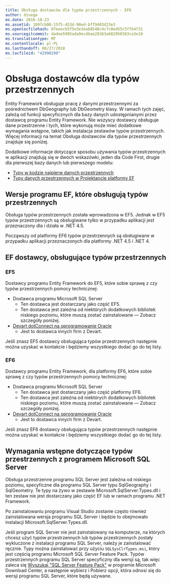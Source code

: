 ```yaml
---
title: Obsługa dostawców dla typów przestrzennych - EF6
author: divega
ms.date: 2016-10-23
ms.assetid: 1097cb00-15f5-453d-90ed-bff9403d23e3
ms.openlocfilehash: 07eeecb5f5e3e3eab8548c4c7c0ed55c5ffb4f31
ms.sourcegitcommit: dadee5905ada9ecdbae28363a682950383ce3e10
ms.translationtype: MT
ms.contentlocale: pl-PL
ms.lasthandoff: 08/27/2018
ms.locfileid: "42998290"
---
```

# <a name="provider-support-for-spatial-types"></a>Obsługa dostawców dla typów przestrzennych
Entity Framework obsługuje pracę z danymi przestrzennymi za pośrednictwem DbGeography lub DbGeometry klasy. W ramach tych zajęć, zależą od funkcji specyficznych dla bazy danych udostępnianymi przez dostawcę programu Entity Framework. Nie wszyscy dostawcy obsługuje dane przestrzenne i tych, które wykonują może mieć dodatkowe wymagania wstępne, takich jak instalacja zestawów typów przestrzennych. Więcej informacji na temat Obsługa dostawców dla typów przestrzennych znajduje się poniżej.  

Dodatkowe informacje dotyczące sposobu używania typów przestrzennych w aplikacji znajdują się w dwóch wskazówki, jeden dla Code First, drugie dla pierwszej bazy danych lub pierwszego modelu:  

- [Typy w kodzie najpierw danych przestrzennych](~/ef6/modeling/code-first/data-types/spatial.md)  
- [Typy danych przestrzennych w Projektancie platformy EF](~/ef6/modeling/designer/data-types/spatial.md)  

## <a name="ef-releases-that-support-spatial-types"></a>Wersje programu EF, które obsługują typów przestrzennych  

Obsługa typów przestrzennych została wprowadzona w EF5. Jednak w EF5 typów przestrzennych są obsługiwane tylko w przypadku aplikacji jest przeznaczony dla i działa w .NET 4.5.  

Począwszy od platformy EF6 typów przestrzennych są obsługiwane w przypadku aplikacji przeznaczonych dla platformy .NET 4.5 i .NET 4.  

## <a name="ef-providers-that-support-spatial-types"></a>EF dostawcy, obsługujące typów przestrzennych  

### <a name="ef5"></a>EF5  

Dostawcy programu Entity Framework do EF5, które sobie sprawę z czy typów przestrzennych pomocy technicznej:  

- Dostawca programu Microsoft SQL Server  
    - Ten dostawca jest dostarczany jako część EF5.  
    - Ten dostawca jest zależna od niektórych dodatkowych bibliotek niskiego poziomu, które muszą zostać zainstalowane — Zobacz szczegóły poniżej.  
- [Devart dotConnect na oprogramowanie Oracle](http://www.devart.com/dotconnect/oracle/)  
    - Jest to dostawca innych firm z Devart.  

Jeśli znasz EF5 dostawcy obsługująca typów przestrzennych następnie można uzyskać w kontakcie i będziemy wszystkiego dodać go do tej listy.  

### <a name="ef6"></a>EF6  

Dostawcy programu Entity Framework, dla platformy EF6, które sobie sprawę z czy typów przestrzennych pomocy technicznej:  

- Dostawca programu Microsoft SQL Server  
    - Ten dostawca jest dostarczany jako część platformy EF6.  
    - Ten dostawca jest zależna od niektórych dodatkowych bibliotek niskiego poziomu, które muszą zostać zainstalowane — Zobacz szczegóły poniżej.  
- [Devart dotConnect na oprogramowanie Oracle](http://www.devart.com/dotconnect/oracle/)  
    - Jest to dostawca innych firm z Devart.  

Jeśli znasz EF6 dostawcy obsługująca typów przestrzennych następnie można uzyskać w kontakcie i będziemy wszystkiego dodać go do tej listy.  

## <a name="prerequisites-for-spatial-types-with-microsoft-sql-server"></a>Wymagania wstępne dotyczące typów przestrzennych z programem Microsoft SQL Server  

Obsługa przestrzenne programu SQL Server jest zależna od niskiego poziomu, specyficzne dla programu SQL Server typu SqlGeography i SqlGeometry. Te typy na żywo w zestawie Microsoft.SqlServer.Types.dll i ten zestaw nie jest dostarczany jako część EF lub w ramach programu .NET Framework.  

Po zainstalowaniu programu Visual Studio zostanie często również zainstalowana wersja programu SQL Server i będzie to obejmowało instalacji Microsoft.SqlServer.Types.dll.  

Jeśli program SQL Server nie jest zainstalowany na komputerze, na których chcesz użyć typów przestrzennych lub typów przestrzennych zostały wykluczone z instalacji programu SQL Server, należy je zainstalować ręcznie. Typy można zainstalować przy użyciu `SQLSysClrTypes.msi`, który jest częścią programu Microsoft SQL Server Feature Pack. Typów przestrzennych programu SQL Server specyficzny dla wersji są, tak więc zaleca się [Wyszukaj "SQL Server Feature Pack"](https://www.microsoft.com/en-us/search/result.aspx?q=sql+server+feature+pack) w programie Microsoft Download Center, a następnie wybierz i Pobierz opcji, która odnosi się do wersji programu SQL Server, które będą używane.
